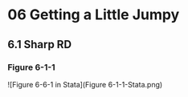 # 06 Getting a Little Jumpy
## 6.1 Sharp RD

### Figure 6-1-1
![Figure 6-6-1 in Stata](Figure 6-1-1-Stata.png)
